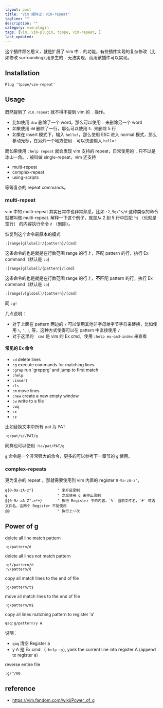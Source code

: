 ```yaml
---
layout: post
title: "Vim 插件之：vim-repeat"
tagline: ""
description: ""
category: vim-plugin
tags: [vim, vim-plugin, tpope, vim-repeat, ]
last_updated:
---
```


这个插件顾名思义，就是扩展了 vim 中 `.` 的功能，有些插件实现的复杂修改（比如修改 surrounding) 用原生的 `.` 无法实现，而用该插件可以实现。

## Installation

    Plug 'tpope/vim-repeat'

## Usage

既然提到了 `vim.repeat` 就不得不提到 vim 的 `.` 操作。

- 比如使用 `diw` 删除了一个 word，那么可以使用 `.` 来删除另一个 word
- 如果使用 `dd` 删除了一行，那么可以使用 `5.` 来删除 5 行
- 如果在 insert 模式下，输入 `hello!`，那么使用 ESC 进入 normal 模式，那么移动光标，在另外一个地方使用 `.` 可以快速输入 `hello!`

而如果使用 `:help repeat` 就会发现 vim 支持的 repeat，日常使用的 `.` 只不过是冰山一角。`.` 被叫做 single-repeat，vim 还支持

- multi-repeat
- complex-repeat
- using-scripts

等等复杂的 repeat commands。

### multi-repeat

vim 中的 multi-repeat 其实日常中也非常熟悉，比如 `:2,5g/^$/d` 这种类似的命令就被叫做 multi-repeat. 解释一下这个例子，就是从 2 到 5 行中匹配 `^$` （也就是空行） 的内容执行命令 `d` （删除）。

恢复到这个命令最原本的模式

    :[range]g[lobal]!/{pattern}/[cmd]

这条命令的也是就是在行数范围 range 的行上，匹配 pattern 的行，执行 Ex command（默认是 `:p`)

    :[range]g[lobal]/{pattern}/[cmd]

这条命令的也是就是在行数范围 range 的行上，**不**匹配 pattern 的行，执行 Ex command（默认是 `:p`)

    :[range]v[global]/{pattern}/[cmd]

同 `:g!`

几点说明：

- 对于上面在 pattern 两边的 `/` 可以使用其他非字母单字节字符来替换，比如使用 `\`, `"`, `|`, 等，这种方式使得可以在 pattern 中直接使用 `/`
- 对于这里的　`cmd` 是 vim 的 Ex cmd，使用 `:help ex-cmd-index` 来查看


#### 常见的 Ex 命令

- `:d`          delete lines
- `:g`          execute commands for matching lines
- `:grep`       run 'grepprg' and jump to first match
- `:help`
- `:insert`
- `:ls`
- `:m`          move lines
- `:new`        create a new empty window
- `:w`          write to a file
- `:wq`
- `:x`
- `:z`

比如替换文本中所有 pat 为 PAT

    :g/pat/s//PAT/g

同样也可以使用 `:%s/pat/PAT/g`

`g` 命令是一个非常强大的命令，更多的可以参考下一章节的 `g` 使用。


### complex-repeats
更为复杂的 repeat ，那就需要使用到 vim 内置的 register `0-9a-zA-z"`，

    q{0-9a-zA-z"}           " 来开启录制
    q                       " 之后使用 q 来停止录制
    @{0-9z-aA-Z".=*+}       " 执行 Register 中的内容，`%` 当前文件名，`#` 可选文件名，这两个 Register 不能使用
    @@                      " 执行上一次


## Power of g

delete all line match pattern

    :g/pattern/d

delete all lines not match pattern

    :g!/pattern/d
    :v/pattern/d

copy all match lines to the end of file

    :g/pattern/t$

move all match lines to the end of file

    :g/pattern/m$

copy all lines matching pattern to register 'a'

    qaq:g/pattern/y A

说明：

- `qaq` 清空 Register a
- y A 是 Ex cmd （`:help :y`), yank the current line into register A (append to register a)

reverse entire file

    :g/^/m0

## reference

- <https://vim.fandom.com/wiki/Power_of_g>
